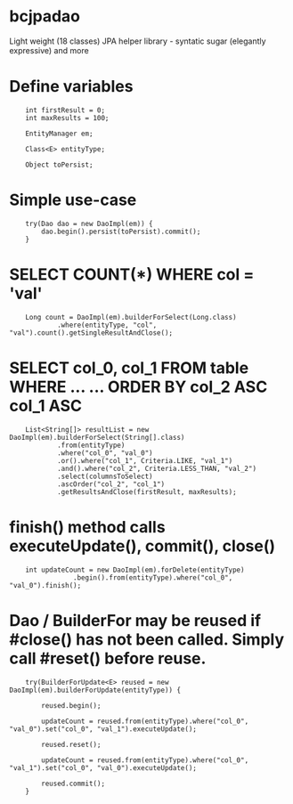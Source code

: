 # bcjpadao
Light weight (18 classes) JPA helper library - syntatic sugar (elegantly expressive) and more

# Define variables

        int firstResult = 0;
        int maxResults = 100;
        
        EntityManager em;
        
        Class<E> entityType;
        
        Object toPersist;
        
# Simple use-case

        try(Dao dao = new DaoImpl(em)) {
            dao.begin().persist(toPersist).commit();
        }

# SELECT COUNT(*) WHERE col = 'val'
        
        Long count = DaoImpl(em).builderForSelect(Long.class)
                .where(entityType, "col", "val").count().getSingleResultAndClose();
        
# SELECT col_0, col_1 FROM table WHERE ... ... ORDER BY col_2 ASC col_1 ASC

        List<String[]> resultList = new DaoImpl(em).builderForSelect(String[].class)
                .from(entityType)
                .where("col_0", "val_0")
                .or().where("col_1", Criteria.LIKE, "val_1")
                .and().where("col_2", Criteria.LESS_THAN, "val_2")
                .select(columnsToSelect)
                .ascOrder("col_2", "col_1")
                .getResultsAndClose(firstResult, maxResults);

# finish() method calls executeUpdate(), commit(), close()
        
        int updateCount = new DaoImpl(em).forDelete(entityType)
                    .begin().from(entityType).where("col_0", "val_0").finish(); 

# Dao / BuilderFor may be reused if #close() has not been called. Simply call #reset() before reuse.

        try(BuilderForUpdate<E> reused = new DaoImpl(em).builderForUpdate(entityType)) {
            
            reused.begin();
            
            updateCount = reused.from(entityType).where("col_0", "val_0").set("col_0", "val_1").executeUpdate();
            
            reused.reset();
            
            updateCount = reused.from(entityType).where("col_0", "val_1").set("col_0", "val_0").executeUpdate();
            
            reused.commit();
        }
